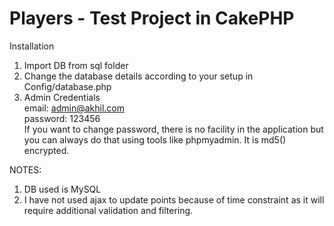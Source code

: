 # Players - Test Project in CakePHP

Installation

1. Import DB from sql folder
2. Change the database details according to your setup in Config/database.php
3. Admin Credentials<br>
email: admin@akhil.com <br>
password: 123456<br>
If you want to change password, there is no facility in the application but you can always do that using tools like phpmyadmin. It is md5() encrypted.<br>

NOTES:

1. DB used is MySQL
2. I have not used ajax to update points because of time constraint as it will require additional validation and filtering.

